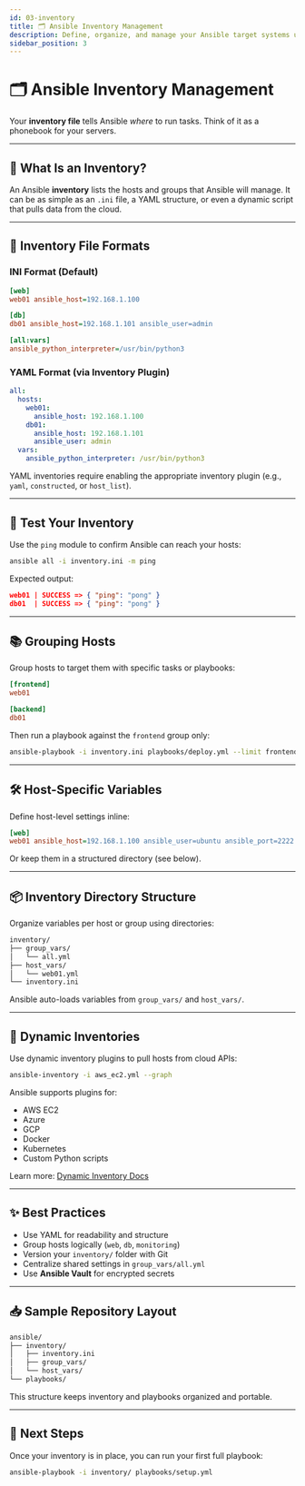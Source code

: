 ```yaml
---
id: 03-inventory
title: 🗂️ Ansible Inventory Management
description: Define, organize, and manage your Ansible target systems using inventory files.
sidebar_position: 3
---
```


# 🗂️ Ansible Inventory Management

Your **inventory file** tells Ansible *where* to run tasks. Think of it as a phonebook for your servers.

---

## 🧾 What Is an Inventory?

An Ansible **inventory** lists the hosts and groups that Ansible will manage. It can be as simple as an `.ini` file, a YAML structure, or even a dynamic script that pulls data from the cloud.

---

## 📄 Inventory File Formats

### INI Format (Default)

```ini
[web]
web01 ansible_host=192.168.1.100

[db]
db01 ansible_host=192.168.1.101 ansible_user=admin

[all:vars]
ansible_python_interpreter=/usr/bin/python3
````

### YAML Format (via Inventory Plugin)

```yaml
all:
  hosts:
    web01:
      ansible_host: 192.168.1.100
    db01:
      ansible_host: 192.168.1.101
      ansible_user: admin
  vars:
    ansible_python_interpreter: /usr/bin/python3
```

YAML inventories require enabling the appropriate inventory plugin (e.g., `yaml`, `constructed`, or `host_list`).

---

## 🧪 Test Your Inventory

Use the `ping` module to confirm Ansible can reach your hosts:

```bash
ansible all -i inventory.ini -m ping
```

Expected output:

```json
web01 | SUCCESS => { "ping": "pong" }
db01  | SUCCESS => { "ping": "pong" }
```

---

## 📚 Grouping Hosts

Group hosts to target them with specific tasks or playbooks:

```ini
[frontend]
web01

[backend]
db01
```

Then run a playbook against the `frontend` group only:

```bash
ansible-playbook -i inventory.ini playbooks/deploy.yml --limit frontend
```

---

## 🛠️ Host-Specific Variables

Define host-level settings inline:

```ini
[web]
web01 ansible_host=192.168.1.100 ansible_user=ubuntu ansible_port=2222
```

Or keep them in a structured directory (see below).

---

## 📦 Inventory Directory Structure

Organize variables per host or group using directories:

```bash
inventory/
├── group_vars/
│   └── all.yml
├── host_vars/
│   └── web01.yml
└── inventory.ini
```

Ansible auto-loads variables from `group_vars/` and `host_vars/`.

---

## 🔁 Dynamic Inventories

Use dynamic inventory plugins to pull hosts from cloud APIs:

```bash
ansible-inventory -i aws_ec2.yml --graph
```

Ansible supports plugins for:

* AWS EC2
* Azure
* GCP
* Docker
* Kubernetes
* Custom Python scripts

Learn more: [Dynamic Inventory Docs](https://docs.ansible.com/ansible/latest/plugins/inventory.html)

---

## ✨ Best Practices

* Use YAML for readability and structure
* Group hosts logically (`web`, `db`, `monitoring`)
* Version your `inventory/` folder with Git
* Centralize shared settings in `group_vars/all.yml`
* Use **Ansible Vault** for encrypted secrets

---

## 📥 Sample Repository Layout

```bash
ansible/
├── inventory/
│   ├── inventory.ini
│   ├── group_vars/
│   └── host_vars/
└── playbooks/
```

This structure keeps inventory and playbooks organized and portable.

---

## 🚀 Next Steps

Once your inventory is in place, you can run your first full playbook:

```bash
ansible-playbook -i inventory/ playbooks/setup.yml

